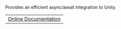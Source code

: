 Provides an efficient async/await integration to Unity.

<table>
    <tr>
        <td>
            <a href="https://github.com/Cysharp/UniTask">Online Documentation</a>
        </td>
    </tr>
</table>